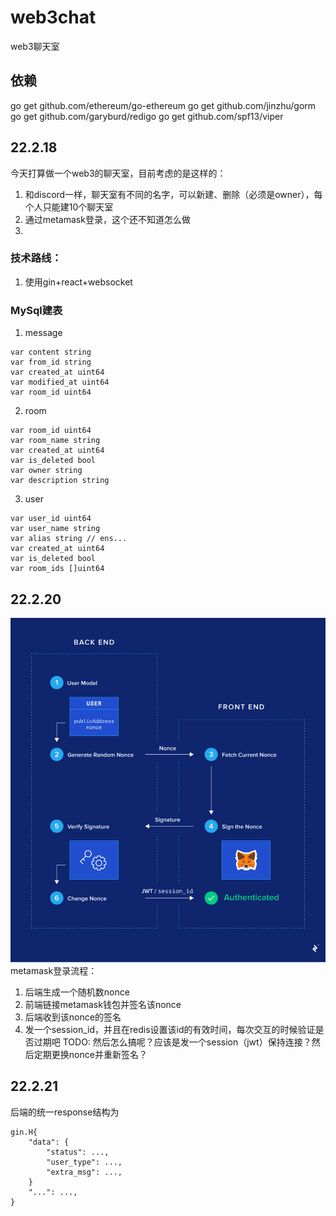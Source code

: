 # web3chat
web3聊天室

## 依赖
go get github.com/ethereum/go-ethereum
go get github.com/jinzhu/gorm
go get github.com/garyburd/redigo
go get github.com/spf13/viper

## 22.2.18
今天打算做一个web3的聊天室，目前考虑的是这样的：
1. 和discord一样，聊天室有不同的名字，可以新建、删除（必须是owner），每个人只能建10个聊天室
2. 通过metamask登录，这个还不知道怎么做
3. 

### 技术路线：
1. 使用gin+react+websocket

### MySql建表
1. message
```Golang
var content string
var from_id string
var created_at uint64
var modified_at uint64
var room_id uint64

```

2. room
```Golang
var room_id uint64
var room_name string
var created_at uint64
var is_deleted bool
var owner string
var description string

```

3. user
```Golang
var user_id uint64
var user_name string
var alias string // ens...
var created_at uint64
var is_deleted bool
var room_ids []uint64

```

## 22.2.20
![metamask登录流程](pic/metamask登录流程.png)
metamask登录流程：
1. 后端生成一个随机数nonce
2. 前端链接metamask钱包并签名该nonce
3. 后端收到该nonce的签名
4. 发一个session_id，并且在redis设置该id的有效时间，每次交互的时候验证是否过期吧
TODO: 然后怎么搞呢？应该是发一个session（jwt）保持连接？然后定期更换nonce并重新签名？


## 22.2.21
后端的统一response结构为
```Golang
gin.H{
    "data": {
        "status": ...,
        "user_type": ...,
        "extra_msg": ...,
    }
    "...": ...,
}
```